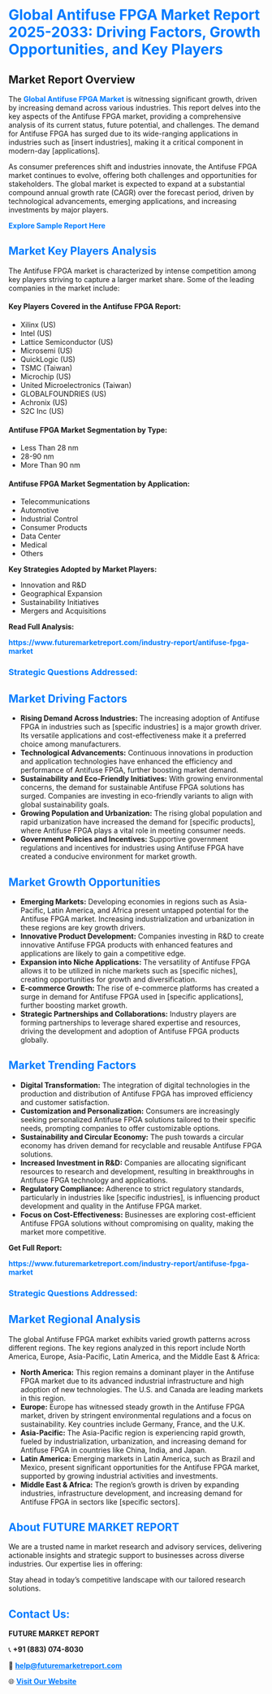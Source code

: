<h1 style="color: #007BFF;">Global Antifuse FPGA Market Report 2025-2033: Driving Factors, Growth Opportunities, and Key Players</h1>

<section id="overview">
<h2>Market Report Overview</h2>
<p>The <a href="https://www.futuremarketreport.com/industry-report/antifuse-fpga-market" style="color: #007BFF; text-decoration: none;"><strong>Global Antifuse FPGA Market</strong></a> is witnessing significant growth, driven by increasing demand across various industries. This report delves into the key aspects of the Antifuse FPGA market, providing a comprehensive analysis of its current status, future potential, and challenges. The demand for Antifuse FPGA has surged due to its wide-ranging applications in industries such as [insert industries], making it a critical component in modern-day [applications].</p>
<p>As consumer preferences shift and industries innovate, the Antifuse FPGA market continues to evolve, offering both challenges and opportunities for stakeholders. The global market is expected to expand at a substantial compound annual growth rate (CAGR) over the forecast period, driven by technological advancements, emerging applications, and increasing investments by major players.</p>
</section>

<section id="overview">
<p><a href="https://www.futuremarketreport.com/request-sample/reportId=106142" style="color: #007BFF; text-decoration: none;"><strong>Explore Sample Report Here</strong></a></p>
</section>

<section id="key-players">
<h2 style="color: #007BFF;">Market Key Players Analysis</h2>
<p>The Antifuse FPGA market is characterized by intense competition among key players striving to capture a larger market share. Some of the leading companies in the market include:</p>
<h4>Key Players Covered in the Antifuse FPGA Report:</h4>
<ul><li>Xilinx (US)</li><li>Intel (US)</li><li>Lattice Semiconductor (US)</li><li>Microsemi (US)</li><li>QuickLogic (US)</li><li>TSMC (Taiwan)</li><li>Microchip (US)</li><li>United Microelectronics (Taiwan)</li><li>GLOBALFOUNDRIES (US)</li><li>Achronix (US)</li><li>S2C Inc (US)</li></ul>
<h4>Antifuse FPGA Market Segmentation by Type:</h4>
<ul><li>Less Than 28 nm</li><li>28-90 nm</li><li>More Than 90 nm</li></ul>

<h4>Antifuse FPGA Market Segmentation by Application:</h4>
<ul><li>Telecommunications</li><li>Automotive</li><li>Industrial Control</li><li>Consumer Products</li><li>Data Center</li><li>Medical</li><li>Others</li></ul>
<p><strong>Key Strategies Adopted by Market Players:</strong></p>
<ul>
<li>Innovation and R&D</li>
<li>Geographical Expansion</li>
<li>Sustainability Initiatives</li>
<li>Mergers and Acquisitions</li>
</ul>
</section>

<section>
<p><strong>Read Full Analysis: </strong></p><a href="https://www.futuremarketreport.com/industry-report/antifuse-fpga-market" style="color: #007BFF; text-decoration: none;"><strong>https://www.futuremarketreport.com/industry-report/antifuse-fpga-market</strong></a>
<h3 style="color: #007BFF;">Strategic Questions Addressed:</h3>
</section>

<section id="driving-factors">
<h2 style="color: #007BFF;">Market Driving Factors</h2>
<ul>
<li><strong>Rising Demand Across Industries:</strong> The increasing adoption of Antifuse FPGA in industries such as [specific industries] is a major growth driver. Its versatile applications and cost-effectiveness make it a preferred choice among manufacturers.</li>
<li><strong>Technological Advancements:</strong> Continuous innovations in production and application technologies have enhanced the efficiency and performance of Antifuse FPGA, further boosting market demand.</li>
<li><strong>Sustainability and Eco-Friendly Initiatives:</strong> With growing environmental concerns, the demand for sustainable Antifuse FPGA solutions has surged. Companies are investing in eco-friendly variants to align with global sustainability goals.</li>
<li><strong>Growing Population and Urbanization:</strong> The rising global population and rapid urbanization have increased the demand for [specific products], where Antifuse FPGA plays a vital role in meeting consumer needs.</li>
<li><strong>Government Policies and Incentives:</strong> Supportive government regulations and incentives for industries using Antifuse FPGA have created a conducive environment for market growth.</li>
</ul>
</section>

<section id="growth-opportunities">
<h2 style="color: #007BFF;">Market Growth Opportunities</h2>
<ul>
<li><strong>Emerging Markets:</strong> Developing economies in regions such as Asia-Pacific, Latin America, and Africa present untapped potential for the Antifuse FPGA market. Increasing industrialization and urbanization in these regions are key growth drivers.</li>
<li><strong>Innovative Product Development:</strong> Companies investing in R&D to create innovative Antifuse FPGA products with enhanced features and applications are likely to gain a competitive edge.</li>
<li><strong>Expansion into Niche Applications:</strong> The versatility of Antifuse FPGA allows it to be utilized in niche markets such as [specific niches], creating opportunities for growth and diversification.</li>
<li><strong>E-commerce Growth:</strong> The rise of e-commerce platforms has created a surge in demand for Antifuse FPGA used in [specific applications], further boosting market growth.</li>
<li><strong>Strategic Partnerships and Collaborations:</strong> Industry players are forming partnerships to leverage shared expertise and resources, driving the development and adoption of Antifuse FPGA products globally.</li>
</ul>
</section>

<section id="trending-factors">
<h2 style="color: #007BFF;">Market Trending Factors</h2>
<ul>
<li><strong>Digital Transformation:</strong> The integration of digital technologies in the production and distribution of Antifuse FPGA has improved efficiency and customer satisfaction.</li>
<li><strong>Customization and Personalization:</strong> Consumers are increasingly seeking personalized Antifuse FPGA solutions tailored to their specific needs, prompting companies to offer customizable options.</li>
<li><strong>Sustainability and Circular Economy:</strong> The push towards a circular economy has driven demand for recyclable and reusable Antifuse FPGA solutions.</li>
<li><strong>Increased Investment in R&D:</strong> Companies are allocating significant resources to research and development, resulting in breakthroughs in Antifuse FPGA technology and applications.</li>
<li><strong>Regulatory Compliance:</strong> Adherence to strict regulatory standards, particularly in industries like [specific industries], is influencing product development and quality in the Antifuse FPGA market.</li>
<li><strong>Focus on Cost-Effectiveness:</strong> Businesses are exploring cost-efficient Antifuse FPGA solutions without compromising on quality, making the market more competitive.</li>
</ul>
</section>

<section>
<p><strong>Get Full Report: </strong></p><a href="https://www.futuremarketreport.com/industry-report/antifuse-fpga-market" style="color: #007BFF; text-decoration: none;"><strong>https://www.futuremarketreport.com/industry-report/antifuse-fpga-market</strong></a>
<h3 style="color: #007BFF;">Strategic Questions Addressed:</h3>
</section>


<section id="regional-analysis">
<h2 style="color: #007BFF;">Market Regional Analysis</h2>
<p>The global Antifuse FPGA market exhibits varied growth patterns across different regions. The key regions analyzed in this report include North America, Europe, Asia-Pacific, Latin America, and the Middle East & Africa:</p>
<ul>
<li><strong>North America:</strong> This region remains a dominant player in the Antifuse FPGA market due to its advanced industrial infrastructure and high adoption of new technologies. The U.S. and Canada are leading markets in this region.</li>
<li><strong>Europe:</strong> Europe has witnessed steady growth in the Antifuse FPGA market, driven by stringent environmental regulations and a focus on sustainability. Key countries include Germany, France, and the U.K.</li>
<li><strong>Asia-Pacific:</strong> The Asia-Pacific region is experiencing rapid growth, fueled by industrialization, urbanization, and increasing demand for Antifuse FPGA in countries like China, India, and Japan.</li>
<li><strong>Latin America:</strong> Emerging markets in Latin America, such as Brazil and Mexico, present significant opportunities for the Antifuse FPGA market, supported by growing industrial activities and investments.</li>
<li><strong>Middle East & Africa:</strong> The region’s growth is driven by expanding industries, infrastructure development, and increasing demand for Antifuse FPGA in sectors like [specific sectors].</li>
</ul>
</section>

<footer>
<h2 style="color: #007BFF;">About FUTURE MARKET REPORT</h2>
<p>We are a trusted name in market research and advisory services, delivering actionable insights and strategic support to businesses across diverse industries. Our expertise lies in offering:</p>

<p>Stay ahead in today’s competitive landscape with our tailored research solutions.</p>

<h2 style="color: #007BFF;">Contact Us:</h2>
<p><strong>FUTURE MARKET REPORT</strong></p>
<p>📞 <strong>+91 (883) 074-8030</strong></p>
<p>📧 <strong><a href="mailto:help@futuremarketreport.com" style="color: #007BFF;">help@futuremarketreport.com</a></strong></p>
<p>🌐 <strong><a href="https://www.futuremarketreport.com/" style="color: #007BFF;">Visit Our Website</a></strong></p>
</footer>